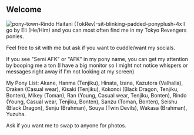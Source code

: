 ## Welcome
![pony-town-Rindo Haitani (TokRev)-sit-blinking-padded-ponyplush-4x](https://github.com/user-attachments/assets/db0ab7e2-2139-45dd-ab1e-a796063ef311)
I go by Eli (He/Him) and you can most often find me in my Tokyo Revengers ponies.

Feel free to sit with me but ask if you want to cuddle/want my socials.

If you see "Semi AFK" or "AFK" in my pony name, you can get my attention by booping me a ton (I have a big monitor so I might not notice whispers or messages right away if I'm not looking at my screen)

My Pony List: Akane, Hanma (Tenjiku), Hinata, Izana, Kazutora (Valhalla), Draken (Casual wear), Kisaki (Tenjiku), Kokonoi (Black Dragon, Tenjiku, Bonten), Mikey (Toman), Ran (Young, Casual wear, Tenjiku, Bonten), Rindo (Young, Casual wear, Tenjiku, Bonten), Sanzu (Toman, Bonten), Seishu (Black Dragon), Senju (Brahman), Souya (Twin Devils), Wakasa (Brahman), Yuzuha.

Ask if you want me to swap to anyone for photos.
